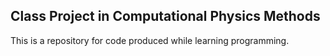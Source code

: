 ## Class Project in Computational Physics Methods

This is a repository for code produced while learning programming. 
